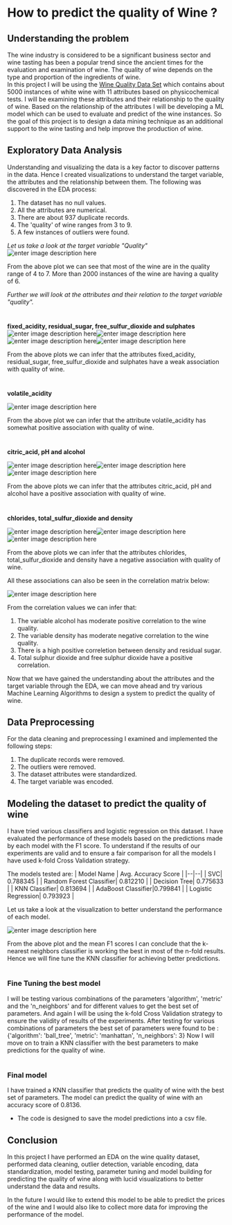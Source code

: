 # How to predict the quality of Wine ?

## Understanding the problem
The wine industry is considered to be a significant business sector and wine tasting has been a popular trend since the ancient times for the evaluation and examination of wine. The quality of wine depends on the type and proportion of the ingredients of wine.  
In this project I will be using the [Wine Quality Data Set](https://archive.ics.uci.edu/ml/datasets/wine+quality) which contains about 5000 instances of white wine with 11 attributes  based on physicochemical tests. I will be examining these attributes and  their relationship to the quality of wine. Based on the relationship of the attributes I will be developing a ML model which can be used to evaluate and predict of the wine instances.
So the goal of this project is to design a data mining technique as an additional support to the wine tasting and help improve the production of wine.

## Exploratory Data Analysis
Understanding and visualizing the data is a key factor to discover patterns in the data. Hence I created visualizations to understand the target variable, the attributes and the relationship between them.
The following was discovered in the EDA process:

 1. The dataset has no null values.
 2.  All the attributes are numerical.
 3. There are about 937 duplicate records.
 4. The 'quality' of wine ranges from 3 to 9.
 5. A few instances of outliers were found.

*Let us take a look at the target variable "Quality"*
![enter image description here](https://raw.githubusercontent.com/akshataupadhye/Wine-Quality-Prediction/main/Images/histogram_boxplot_target.png) 

From the above plot we can see that most of the wine are in the quality range of 4 to 7. More than 2000 instances of the wine are having  a quality of 6. 

*Further we will look at the attributes and their relation to the target variable "quality".*
#
**fixed_acidity, residual_sugar, free_sulfur_dioxide and sulphates**                   
 ![enter image description here](https://raw.githubusercontent.com/akshataupadhye/Wine-Quality-Prediction/main/Images/residual_sugar.png)![enter image description here](https://raw.githubusercontent.com/akshataupadhye/Wine-Quality-Prediction/main/Images/fixed_acidity.png)
 ![enter image description here](https://raw.githubusercontent.com/akshataupadhye/Wine-Quality-Prediction/main/Images/sulphates.png)![enter image description here](https://raw.githubusercontent.com/akshataupadhye/Wine-Quality-Prediction/main/Images/free_sulfur_dioxide.png)

From the above plots we can infer that the attributes fixed_acidity, residual_sugar, free_sulfur_dioxide and sulphates have a weak association with quality of wine.
#
**volatile_acidity**

![enter image description here](https://raw.githubusercontent.com/akshataupadhye/Wine-Quality-Prediction/main/Images/volatile_acidity.png)
 
 From the above plot we can infer that the attribute volatile_acidity has somewhat positive association with quality of wine.
 
#
 **citric_acid, pH and alcohol**
 
 ![enter image description here](https://raw.githubusercontent.com/akshataupadhye/Wine-Quality-Prediction/main/Images/pH.png)![enter image description here](https://raw.githubusercontent.com/akshataupadhye/Wine-Quality-Prediction/main/Images/alcohol.png)![enter image description here](https://raw.githubusercontent.com/akshataupadhye/Wine-Quality-Prediction/main/Images/citric_acid.png)

From the above plots we can infer that the attributes citric_acid, pH and alcohol have a positive association with quality of wine.
#
**chlorides, total_sulfur_dioxide and density**

![enter image description here](https://raw.githubusercontent.com/akshataupadhye/Wine-Quality-Prediction/main/Images/total_sulfur_dioxide.png)![enter image description here](https://raw.githubusercontent.com/akshataupadhye/Wine-Quality-Prediction/main/Images/density.png)![enter image description here](https://raw.githubusercontent.com/akshataupadhye/Wine-Quality-Prediction/main/Images/chlorides.png)

From the above plots we can infer that the attributes chlorides, total_sulfur_dioxide and density have a negative association with quality of wine.

All these associations can also be seen in the correlation matrix below:

![enter image description here](https://raw.githubusercontent.com/akshataupadhye/Wine-Quality-Prediction/main/Images/Correlation-Matrix.png)

From the correlation values we can infer that:

 1. The variable alcohol has moderate positive correlation to the wine quality. 
 2. The variable density has moderate negative correlation to the wine quality. 
 3. There is a high positive correletion between density and residual sugar. 
 4. Total sulphur dioxide and free sulphur dioxide have a positive correlation.

Now that we have gained the understanding about the attributes and the target variable through the EDA, we can move ahead and try various Machine Learning Algorithms to design a system to predict the quality of wine.

## Data Preprocessing
For the data cleaning and preprocessing I examined and  implemented the following steps:

 1. The duplicate records were removed.
 2. The outliers were removed. 
 3. The dataset attributes were standardized.  
 4. The target variable was encoded.

## Modeling the dataset to predict the quality of wine
I have tried various classifiers and logistic regression on this dataset. I have evaluated the performance of these models based on the predictions made by each model with the F1 score. To understand if the results of our experiments are valid and to ensure a fair comparison for all the models I have used k-fold Cross Validation strategy. 

The models tested are:
| Model Name | Avg. Accuracy Score |
|--|--|
|  SVC| 0.788345 |
|  Random Forest Classifier| 0.812210 |
|  Decision Tree| 0.775633 |
|  KNN Classifier| 0.813694 |
|  AdaBoost Classifier|0.799841 |
|  Logistic Regression| 0.793923 |

Let us take a look at the visualization to better understand the performance of each model.

![enter image description here](https://raw.githubusercontent.com/akshataupadhye/Wine-Quality-Prediction/main/Images/Models_Performance.png)


From the above plot and the mean F1 scores I can conclude that the k-nearest neighbors classifier is working the best in most of the n-fold results. Hence we will fine tune the KNN classifier for achieving better predictions.
#
### Fine Tuning the best model

I will be testing various combinations of the parameters 'algorithm', 'metric' and the 'n_neighbors' and for different values to get the best set of parameters. And again I will be using the k-fold Cross Validation strategy to ensure the validity of results of the experiments.
After testing for various combinations of parameters the best set of parameters were found to be : {'algorithm': 'ball_tree', 'metric': 'manhattan', 'n_neighbors': 3}
Now I will move on to train a KNN classifier with the best parameters to make predictions for the quality of wine.
#
### Final model
I have trained a KNN classifier that predicts the quality of wine with the best set of parameters. The model can predict the quality of wine with an accuracy score of 0.8136.  

 - The code is designed to save the model predictions into a csv file.

## Conclusion
In this project I have performed an EDA on the  wine quality dataset, performed data cleaning, outlier detection, variable encoding, data standardization, model testing, parameter tuning and model building for predicting the quality of wine along with lucid visualizations to better understand the data and results.

In the future I would like to extend this model to be able to predict the prices of the wine and I would also like to collect more data for improving the performance of the model.
#
